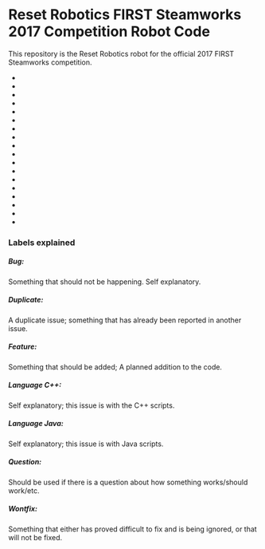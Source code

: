 # Reset Robotics FIRST Steamworks 2017 Competition Robot Code

This repository is the Reset Robotics robot for the official 2017 FIRST Steamworks competition.

-
-
-
-
-
-
-
-
-
-
-
-
-
-
-
-
-
-


### Labels explained
##### Bug:
  Something that should not be happening. Self explanatory.
  
##### Duplicate:
  A duplicate issue; something that has already been reported in another issue.
  
##### Feature:
  Something that should be added; A planned addition to the code.
  
##### Language C++:
  Self explanatory; this issue is with the C++ scripts.
  
##### Language Java:
  Self explanatory; this issue is with Java scripts.
  
##### Question:
  Should be used if there is a question about how something works/should work/etc.

##### Wontfix:
  Something that either has proved difficult to fix and is being ignored, or that will not be fixed.
